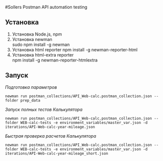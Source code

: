 #Sollers Postman API automation testing

## Установка
1.	Установка Node.js, npm	
2.	Установка  newman	
sudo npm install -g newman
3.	Установка html reporter	
npm install -g newman-reporter-html
4.	Установка html-extra reporter	
npm install -g newman-reporter-htmlextra

## Запуск

*Подготовка параметров*  

`newman run postman_collections/API_Web-calc.postman_collection.json --folder prep_data`    

*Запуск полных тестов Калькулятора*  

`newman run postman_collections/API_Web-calc.postman_collection.json --folder WEB-calc-tests -e environment_variables/master_var.json -d iterations/API-Web-calc-year-mileage.json` 

*Быстрая проверка расчетов Калькулятора* 

`newman run postman_collections/API_Web-calc.postman_collection.json --folder WEB-calc-tests -e environment_variables/master_var.json -d iterations/API-Web-calc-year-mileage_short.json` 
